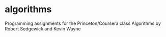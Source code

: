 # algorithms
Programming assignments for the Princeton/Coursera class Algorithms by Robert Sedgewick and Kevin Wayne
